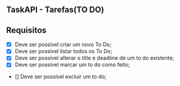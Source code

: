 ## TaskAPI - Tarefas(TO DO)

## Requisitos

- [x] Deve ser possível criar um novo To Do;
- [x] Deve ser possível listar todos os To Do;
- [x] Deve ser possível alterar o title e deadline de um to do existente;
- [x] Deve ser possível marcar um to do como feito;
- [] Deve ser possível excluir um to do;
